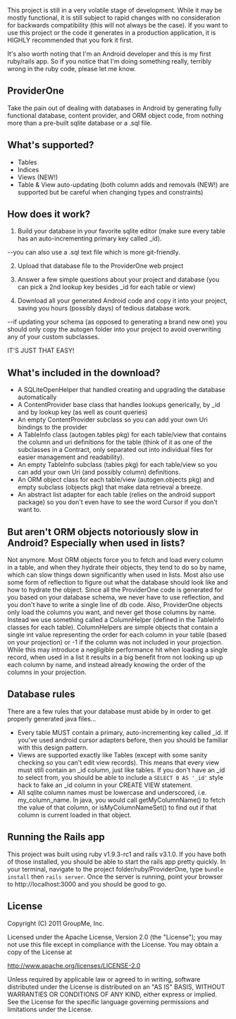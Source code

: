 This project is still in a very volatile stage of development. While it may be mostly functional, it is still subject to rapid changes with no consideration for backwards compatibility (this will not always be the case). If you want to use this project or the code it generates in a production application, it is HIGHLY recommended that you fork it first.

It's also worth noting that I'm an Android developer and this is my first ruby/rails app. So if you notice that I'm doing something really, terribly wrong in the ruby code, please let me know.


ProviderOne
-----------

Take the pain out of dealing with databases in Android by generating fully functional database, content provider, and ORM object code, from nothing more than a pre-built sqlite database or a .sql file.

## What's supported?

- Tables
- Indices
- Views (NEW!)
- Table & View auto-updating (both column adds and removals (NEW!) are supported but be careful when changing types and constraints)

## How does it work?

1) Build your database in your favorite sqlite editor (make sure every table has an auto-incrementing primary key called _id).
	
  --you can also use a .sql text file which is more git-friendly. 
	
2) Upload that database file to the ProviderOne web project

3) Answer a few simple questions about your project and database (you can pick a 2nd lookup key besides _id for each table or view)

4) Download all your generated Android code and copy it into your project, saving you hours (possibly days) of tedious database work. 

  --if updating your schema (as opposed to generating a brand new one) you should only copy the autogen folder into your project to avoid overwriting any of your custom subclasses.

IT'S JUST THAT EASY!


## What's included in the download?

- A SQLiteOpenHelper that handled creating and upgrading the database automatically
- A ContentProvider base class that handles lookups generically, by _id and by lookup key (as well as count queries)
- An empty ContentProvider subclass so you can add your own Uri bindings to the provider
- A TableInfo class (autogen.tables pkg) for each table/view that contains the column and uri definitions for the table (think of it as one of the subclasses in a Contract, only separated out into individual files for easier management and readability).
- An empty TableInfo subclass (tables pkg) for each table/view so you can add your own Uri (and possibly column) definitions.
- An ORM object class for each table/view (autogen.objects pkg) and empty subclass (objects pkg) that make data retrieval a breeze.
- An abstract list adapter for each table (relies on the android support package) so you don't even have to see the word Cursor if you don't want to.

## But aren't ORM objects notoriously slow in Android? Especially when used in lists?

Not anymore. Most ORM objects force you to fetch and load every column in a table, and when they hydrate their objects, they tend to do so by name, which can slow things down significantly when used in lists. Most also use some form of reflection to figure out what the database should look like and how to hydrate the object. Since all the ProviderOne code is generated for you based on your database schema, we never have to use reflection, and you don't have to write a single line of db code. Also, ProviderOne objects only load the columns you want, and never get those columns by name. Instead we use something called a ColumnHelper (defined in the TableInfo classes for each table). ColumnHelpers are simple objects that contain a single int value representing the order for each column in your table (based on your projection) or -1 if the column was not included in your projection. While this may introduce a negligible performance hit when loading a single record, when used in a list it results in a big benefit from not looking up up each column by name, and instead already knowing the order of the columns in your projection.

## Database rules

There are a few rules that your database must abide by in order to get properly generated java files…

- Every table MUST contain a primary, auto-incrementing key called _id. If you've used android cursor adapters before, then you should be familiar with this design pattern.
- Views are supported exactly like Tables (except with some sanity checking so you can't edit view records). This means that every view must still contain an _id column, just like tables. If you don't have an _id to select from, you should be able to include a `SELECT 0 AS '_id'` style hack to fake an _id column in your CREATE VIEW statement.
- All sqlite column names must be lowercase and underscored, i.e. my_column_name. In java, you would call getMyColumnName() to fetch the value of that column, or isMyColumnNameSet() to find out if that column is current loaded in that object.

## Running the Rails app

This project was built using ruby v1.9.3-rc1 and rails v3.1.0. If you have both of those installed, you should be able to start the rails app pretty quickly. In your terminal, navigate to the project folder/ruby/ProviderOne, type `bundle install` then `rails server`. Once the server is running, point your browser to http://localhost:3000 and you should be good to go.

## License

  Copyright (C) 2011 GroupMe, Inc.
 
  Licensed under the Apache License, Version 2.0 (the "License");
  you may not use this file except in compliance with the License.
  You may obtain a copy of the License at
 
  http://www.apache.org/licenses/LICENSE-2.0
 
  Unless required by applicable law or agreed to in writing, software
  distributed under the License is distributed on an "AS IS" BASIS,
  WITHOUT WARRANTIES OR CONDITIONS OF ANY KIND, either express or implied.
  See the License for the specific language governing permissions and
  limitations under the License.
 

